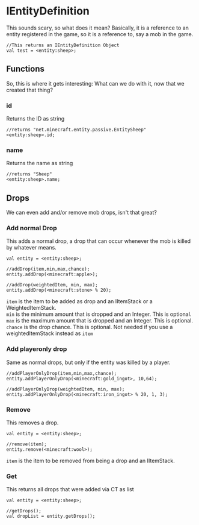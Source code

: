 # IEntityDefinition

This sounds scary, so what does it mean?
Basically, it is a reference to an entity registered in the game, so it is a reference to, say a mob in the game.

```
//This returns an IEntityDefinition Object
val test = <entity:sheep>;

```

## Functions
So, this is where it gets interesting:
What can we do with it, now that we created that thing?

### id

Returns the ID as string
```
//returns "net.minecraft.entity.passive.EntitySheep"
<entity:sheep>.id;
```

### name

Returns the name as string
```
//returns "Sheep"
<entity:sheep>.name;
```

## Drops

We can even add and/or remove mob drops, isn't that great?

### Add normal Drop

This adds a normal drop, a drop that can occur whenever the mob is killed by whatever means.
```
val entity = <entity:sheep>;

//addDrop(item,min,max,chance);
entity.addDrop(<minecraft:apple>);

//addDrop(weightedItem, min, max);
entity.addDrop(<minecraft:stone> % 20);
```

`item` is the item to be added as drop and an IItemStack or a WeightedItemStack.  
`min` is the minimum amount that is dropped and an Integer. This is optional.  
`max` is the maximum amount that is dropped and an Integer. This is optional.
`chance` is the drop chance. This is optional. Not needed if you use a weightedItemStack instead as `item`

### Add playeronly drop

Same as normal drops, but only if the entity was killed by a player.
```
//addPlayerOnlyDrop(item,min,max,chance);
entity.addPlayerOnlyDrop(<minecraft:gold_ingot>, 10,64);

//addPlayerOnlyDrop(weightedItem, min, max);
entity.addPlayerOnlyDrop(<minecraft:iron_ingot> % 20, 1, 3);
```

### Remove

This removes a drop.
```
val entity = <entity:sheep>;

//remove(item);
entity.remove(<minecraft:wool>);
```
`item` is the item to be removed from being a drop and an IItemStack.


### Get

This returns all drops that were added via CT as list
```
val entity = <entity:sheep>;

//getDrops();
val dropList = entity.getDrops();
```